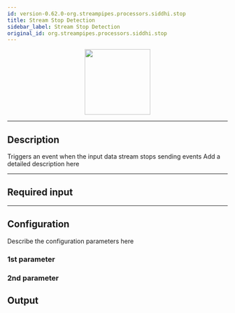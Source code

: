```yaml
---
id: version-0.62.0-org.streampipes.processors.siddhi.stop
title: Stream Stop Detection
sidebar_label: Stream Stop Detection
original_id: org.streampipes.processors.siddhi.stop
---
```




<p align="center"> 
    <img src="/docs/img/pipeline-elements/org.streampipes.processors.siddhi.stop/icon.png" width="150px;" class="pe-image-documentation"/>
</p>

***

## Description

Triggers an event when the input data stream stops sending events
Add a detailed description here

***

## Required input


***

## Configuration

Describe the configuration parameters here

### 1st parameter


### 2nd parameter

## Output